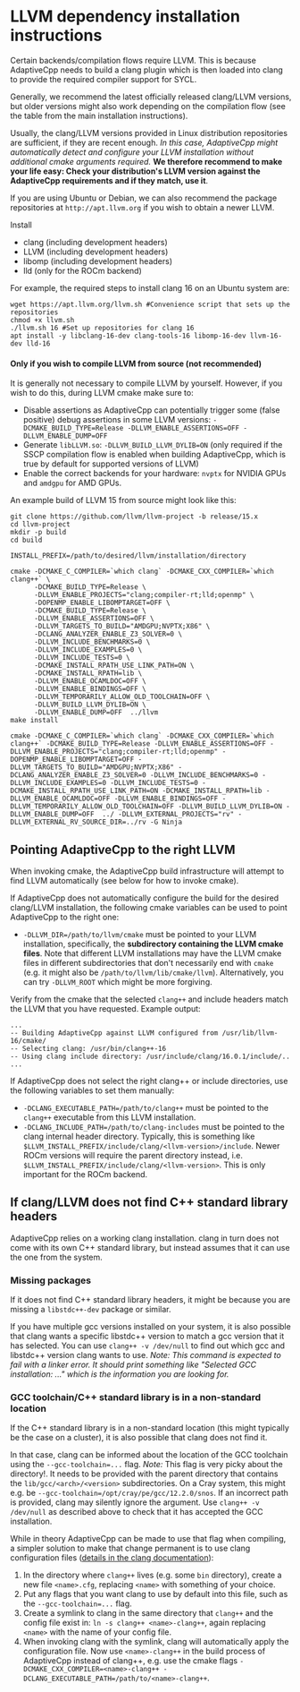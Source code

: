 # LLVM dependency installation instructions

Certain backends/compilation flows require LLVM. This is because AdaptiveCpp needs to build a clang plugin which is then loaded into clang to provide the required compiler support for SYCL.

Generally, we recommend the latest officially released clang/LLVM versions, but older versions might also work depending on the compilation flow (see the table from the main installation instructions).

Usually, the clang/LLVM versions provided in Linux distribution repositories are sufficient, if they are recent enough. 
*In this case, AdaptiveCpp might automatically detect and configure your LLVM installation without additional cmake arguments required.* **We therefore recommend to make your life easy: Check your distribution's LLVM version against the AdaptiveCpp requirements and if they match, use it**.

If you are using Ubuntu or Debian, we can also recommend the package repositories at `http://apt.llvm.org` if you wish to obtain a newer LLVM.

Install
* clang (including development headers)
* LLVM (including development headers)
* libomp (including development headers)
* lld (only for the ROCm backend)

For example, the required steps to install clang 16 on an Ubuntu system are:
```
wget https://apt.llvm.org/llvm.sh #Convenience script that sets up the repositories
chmod +x llvm.sh
./llvm.sh 16 #Set up repositories for clang 16
apt install -y libclang-16-dev clang-tools-16 libomp-16-dev llvm-16-dev lld-16
```

#### Only if you wish to compile LLVM from source (not recommended)

It is generally not necessary to compile LLVM by yourself. However, if you wish to do this, during LLVM cmake make sure to:

- Disable assertions as AdaptiveCpp can potentially trigger some (false positive) debug assertions in some LLVM versions: `-DCMAKE_BUILD_TYPE=Release -DLLVM_ENABLE_ASSERTIONS=OFF -DLLVM_ENABLE_DUMP=OFF` 
- Generate `libLLVM.so`: `-DLLVM_BUILD_LLVM_DYLIB=ON` (only required if the SSCP compilation flow is enabled when building AdaptiveCpp, which is true by default for supported versions of LLVM)
- Enable the correct backends for your hardware: `nvptx` for NVIDIA GPUs and `amdgpu` for AMD GPUs.

An example build of LLVM 15 from source might look like this:

```
git clone https://github.com/llvm/llvm-project -b release/15.x
cd llvm-project
mkdir -p build
cd build

INSTALL_PREFIX=/path/to/desired/llvm/installation/directory

cmake -DCMAKE_C_COMPILER=`which clang` -DCMAKE_CXX_COMPILER=`which clang++` \
      -DCMAKE_BUILD_TYPE=Release \
      -DLLVM_ENABLE_PROJECTS="clang;compiler-rt;lld;openmp" \
      -DOPENMP_ENABLE_LIBOMPTARGET=OFF \
      -DCMAKE_BUILD_TYPE=Release \
      -DLLVM_ENABLE_ASSERTIONS=OFF \
      -DLLVM_TARGETS_TO_BUILD="AMDGPU;NVPTX;X86" \
      -DCLANG_ANALYZER_ENABLE_Z3_SOLVER=0 \
      -DLLVM_INCLUDE_BENCHMARKS=0 \
      -DLLVM_INCLUDE_EXAMPLES=0 \
      -DLLVM_INCLUDE_TESTS=0 \
      -DCMAKE_INSTALL_RPATH_USE_LINK_PATH=ON \
      -DCMAKE_INSTALL_RPATH=lib \
      -DLLVM_ENABLE_OCAMLDOC=OFF \
      -DLLVM_ENABLE_BINDINGS=OFF \
      -DLLVM_TEMPORARILY_ALLOW_OLD_TOOLCHAIN=OFF \
      -DLLVM_BUILD_LLVM_DYLIB=ON \
      -DLLVM_ENABLE_DUMP=OFF  ../llvm
make install
```

```
cmake -DCMAKE_C_COMPILER=`which clang` -DCMAKE_CXX_COMPILER=`which clang++` -DCMAKE_BUILD_TYPE=Release -DLLVM_ENABLE_ASSERTIONS=OFF -DLLVM_ENABLE_PROJECTS="clang;compiler-rt;lld;openmp" -DOPENMP_ENABLE_LIBOMPTARGET=OFF -DLLVM_TARGETS_TO_BUILD="AMDGPU;NVPTX;X86" -DCLANG_ANALYZER_ENABLE_Z3_SOLVER=0 -DLLVM_INCLUDE_BENCHMARKS=0 -DLLVM_INCLUDE_EXAMPLES=0 -DLLVM_INCLUDE_TESTS=0 -DCMAKE_INSTALL_RPATH_USE_LINK_PATH=ON -DCMAKE_INSTALL_RPATH=lib -DLLVM_ENABLE_OCAMLDOC=OFF -DLLVM_ENABLE_BINDINGS=OFF -DLLVM_TEMPORARILY_ALLOW_OLD_TOOLCHAIN=OFF -DLLVM_BUILD_LLVM_DYLIB=ON -DLLVM_ENABLE_DUMP=OFF  ../ -DLLVM_EXTERNAL_PROJECTS="rv" -DLLVM_EXTERNAL_RV_SOURCE_DIR=../rv -G Ninja

```

## Pointing AdaptiveCpp to the right LLVM

When invoking cmake, the AdaptiveCpp build infrastructure will attempt to find LLVM automatically (see below for how to invoke cmake).

If AdaptiveCpp does not automatically configure the build for the desired clang/LLVM installation, the following cmake variables can be used to point AdaptiveCpp to the right one:
* `-DLLVM_DIR=/path/to/llvm/cmake` must be pointed to your LLVM installation, specifically, the **subdirectory containing the LLVM cmake files**. Note that different LLVM installations may have the LLVM cmake files in different subdirectories that don't necessarily end with `cmake` (e.g. it might also be `/path/to/llvm/lib/cmake/llvm`). Alternatively, you can try `-DLLVM_ROOT` which might be more forgiving.

Verify from the cmake that the selected `clang++` and include headers match the LLVM that you have requested. Example output:
```
...
-- Building AdaptiveCpp against LLVM configured from /usr/lib/llvm-16/cmake/
-- Selecting clang: /usr/bin/clang++-16
-- Using clang include directory: /usr/include/clang/16.0.1/include/..
...
```

If AdaptiveCpp does not select the right clang++ or include directories, use the following variables to set them manually:


* `-DCLANG_EXECUTABLE_PATH=/path/to/clang++` must be pointed to the `clang++` executable from this LLVM installation.
* `-DCLANG_INCLUDE_PATH=/path/to/clang-includes` must be pointed to the clang internal header directory. Typically, this is something like `$LLVM_INSTALL_PREFIX/include/clang/<llvm-version>/include`. Newer ROCm versions will require the parent directory instead, i.e. `$LLVM_INSTALL_PREFIX/include/clang/<llvm-version>`. This is only important for the ROCm backend.

## If clang/LLVM does not find C++ standard library headers

AdaptiveCpp relies on a working clang installation. clang in turn does not come with its own C++ standard library, but instead assumes that it can use the one from the system.

### Missing packages

If it does not find C++ standard library headers, it might be because you are missing a `libstdc++-dev` package or similar.

If you have multiple gcc versions installed on your system, it is also possible that clang wants a specific libstdc++ version to match a gcc version that it has selected. You can use `clang++ -v /dev/null` to find out which gcc and libstdc++ version clang wants to use.
*Note: This command is expected to fail with a linker error. It should print something like "Selected GCC installation: ..." which is the information you are looking for.*

### GCC toolchain/C++ standard library is in a non-standard location

If the C++ standard library is in a non-standard location (this might typically be the case on a cluster), it is also possible that clang does not find it.

In that case, clang can be informed about the location of the GCC toolchain using the `--gcc-toolchain=...` flag.
*Note:* This flag is very picky about the directory!. It needs to be provided with the parent directory that contains the `lib/gcc/<arch>/<version>` subdirectories. On a Cray system, this might e.g. be `--gcc-toolchain=/opt/cray/pe/gcc/12.2.0/snos`. If an incorrect path is provided, clang may silently ignore the argument. Use `clang++ -v /dev/null` as described above to check that it has accepted the GCC installation.

While in theory AdaptiveCpp can be made to use that flag when compiling, a simpler solution to make that change permanent is to use clang configuration files ([details in the clang documentation](https://clang.llvm.org/docs/UsersManual.html#id25)):
1. In the directory where `clang++` lives (e.g. some `bin` directory), create a new file `<name>.cfg`, replacing `<name>` with something of your choice.
2. Put any flags that you want clang to use by default into this file, such as the `--gcc-toolchain=...` flag.
3. Create a symlink to clang in the same directory that `clang++` and the config file exist in: `ln -s clang++ <name>-clang++`, again replacing `<name>` with the name of your config file.
4. When invoking clang with the symlink, clang will automatically apply the configuration file. Now use `<name>-clang++` in the build process of AdaptiveCpp instead of clang++, e.g. use the cmake flags `-DCMAKE_CXX_COMPILER=<name>-clang++ -DCLANG_EXECUTABLE_PATH=/path/to/<name>-clang++`.




